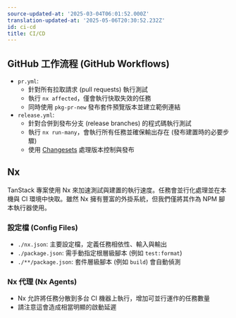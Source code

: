 ```yaml
---
source-updated-at: '2025-03-04T06:01:52.000Z'
translation-updated-at: '2025-05-06T20:30:52.232Z'
id: ci-cd
title: CI/CD
---
```

## GitHub 工作流程 (GitHub Workflows)

- `pr.yml`:
    - 針對所有拉取請求 (pull requests) 執行測試
    - 執行 `nx affected`，僅會執行快取失效的任務
    - 同時使用 `pkg-pr-new` 發布套件預覽版本並建立範例連結
- `release.yml`:
    - 針對合併到發布分支 (release branches) 的程式碼執行測試
    - 執行 `nx run-many`，會執行所有任務並確保輸出存在 (發布建置時的必要步驟)
    - 使用 [Changesets](https://github.com/changesets/changesets) 處理版本控制與發布

## Nx

TanStack 專案使用 Nx 來加速測試與建置的執行速度。任務會並行化處理並在本機與 CI 環境中快取。雖然 Nx 擁有豐富的外掛系統，但我們僅將其作為 NPM 腳本執行器使用。

### 設定檔 (Config Files)

- `./nx.json`: 主要設定檔，定義任務相依性、輸入與輸出
- `./package.json`: 需手動指定根層級腳本 (例如 `test:format`)
- `./**/package.json`: 套件層級腳本 (例如 `build`) 會自動偵測

### Nx 代理 (Nx Agents)

- Nx 允許將任務分散到多台 CI 機器上執行，增加可並行運作的任務數量
- 請注意這會造成相當明顯的啟動延遲
